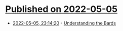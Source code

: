 # [Published on 2022-05-05](index.md)

* [2022-05-05, 23:14:20](https://news.ycombinator.com/item?id=31279390) - [Understanding the Bards](https://drb.ie/articles/understanding-the-bards/)
